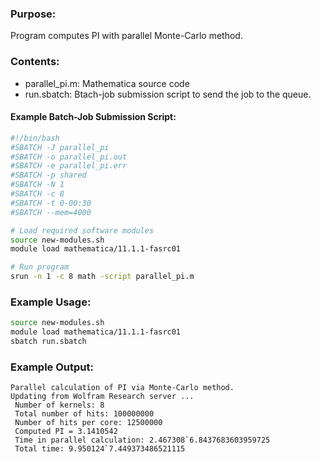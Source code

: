 ### Purpose:

Program computes PI with parallel Monte-Carlo method.

### Contents:

* parallel_pi.m: Mathematica source code
* run.sbatch: Btach-job submission script to send the job to the queue.

#### Example Batch-Job Submission Script:

```bash
#!/bin/bash
#SBATCH -J parallel_pi
#SBATCH -o parallel_pi.out
#SBATCH -e parallel_pi.err
#SBATCH -p shared
#SBATCH -N 1
#SBATCH -c 8
#SBATCH -t 0-00:30
#SBATCH --mem=4000

# Load required software modules
source new-modules.sh
module load mathematica/11.1.1-fasrc01

# Run program
srun -n 1 -c 8 math -script parallel_pi.m
```

### Example Usage:

```bash
source new-modules.sh
module load mathematica/11.1.1-fasrc01
sbatch run.sbatch
```
 
### Example Output:

```
Parallel calculation of PI via Monte-Carlo method.
Updating from Wolfram Research server ...
 Number of kernels: 8
 Total number of hits: 100000000
 Number of hits per core: 12500000
 Computed PI = 3.1410542
 Time in parallel calculation: 2.467308`6.8437683603959725
 Total time: 9.950124`7.449373486521115
```
